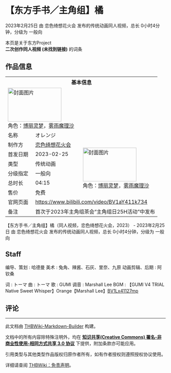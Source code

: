 # 【东方手书／主角组】橘

<!-- source html: G:\repos\THBWiki-Markdown-Builder\THBWikiMarkdown\Temp\main\5\57\ns0%3A%E3%80%90%E4%B8%9C%E6%96%B9%E6%89%8B%E4%B9%A6%EF%BC%8F%E4%B8%BB%E8%A7%92%E7%BB%84%E3%80%91%E6%A9%98.html -->

2023年2月25日 由 恋色绮想花火会  发布的传统动画同人视频，总长 0小时4分钟，分级为 一般向

本页是关于东方Project  
 **二次创作同人视频 (未找到链接)** 的词条
## 作品信息

<table><tbody><tr><th colspan="3">基本信息</th></tr><tr><td class="cover-artwork-mobile" colspan="2"><a href="./文件-【东方手书／主角组】橘封面.jpg.md" class="image" title="封面图片"><img alt="封面图片" src="https://upload.thwiki.cc/thumb/6/6c/%E3%80%90%E4%B8%9C%E6%96%B9%E6%89%8B%E4%B9%A6%EF%BC%8F%E4%B8%BB%E8%A7%92%E7%BB%84%E3%80%91%E6%A9%98%E5%B0%81%E9%9D%A2.jpg/168px-%E3%80%90%E4%B8%9C%E6%96%B9%E6%89%8B%E4%B9%A6%EF%BC%8F%E4%B8%BB%E8%A7%92%E7%BB%84%E3%80%91%E6%A9%98%E5%B0%81%E9%9D%A2.jpg" decoding="async" loading="lazy" width="168" height="106" srcset="https://upload.thwiki.cc/thumb/6/6c/%E3%80%90%E4%B8%9C%E6%96%B9%E6%89%8B%E4%B9%A6%EF%BC%8F%E4%B8%BB%E8%A7%92%E7%BB%84%E3%80%91%E6%A9%98%E5%B0%81%E9%9D%A2.jpg/252px-%E3%80%90%E4%B8%9C%E6%96%B9%E6%89%8B%E4%B9%A6%EF%BC%8F%E4%B8%BB%E8%A7%92%E7%BB%84%E3%80%91%E6%A9%98%E5%B0%81%E9%9D%A2.jpg 1.5x, https://upload.thwiki.cc/thumb/6/6c/%E3%80%90%E4%B8%9C%E6%96%B9%E6%89%8B%E4%B9%A6%EF%BC%8F%E4%B8%BB%E8%A7%92%E7%BB%84%E3%80%91%E6%A9%98%E5%B0%81%E9%9D%A2.jpg/336px-%E3%80%90%E4%B8%9C%E6%96%B9%E6%89%8B%E4%B9%A6%EF%BC%8F%E4%B8%BB%E8%A7%92%E7%BB%84%E3%80%91%E6%A9%98%E5%B0%81%E9%9D%A2.jpg 2x" data-file-width="3000" data-file-height="1893"></a><div class="cover-char">角色：<a href="./博丽灵梦.md" title="博丽灵梦">博丽灵梦</a>，<a href="./雾雨魔理沙.md" title="雾雨魔理沙">雾雨魔理沙</a></div></td>
</tr><tr><td class="label">名称</td><td colspan="2"> オレンジ </td></tr><tr><td class="label">制作方</td><td><a href="./恋色绮想花火会.md" title="恋色绮想花火会">恋色绮想花火会</a></td><td class="cover-artwork" rowspan="6" style="min-width:168px;"><a href="./文件-【东方手书／主角组】橘封面.jpg.md" class="image" title="封面图片"><img alt="封面图片" src="https://upload.thwiki.cc/thumb/6/6c/%E3%80%90%E4%B8%9C%E6%96%B9%E6%89%8B%E4%B9%A6%EF%BC%8F%E4%B8%BB%E8%A7%92%E7%BB%84%E3%80%91%E6%A9%98%E5%B0%81%E9%9D%A2.jpg/168px-%E3%80%90%E4%B8%9C%E6%96%B9%E6%89%8B%E4%B9%A6%EF%BC%8F%E4%B8%BB%E8%A7%92%E7%BB%84%E3%80%91%E6%A9%98%E5%B0%81%E9%9D%A2.jpg" decoding="async" loading="lazy" width="168" height="106" srcset="https://upload.thwiki.cc/thumb/6/6c/%E3%80%90%E4%B8%9C%E6%96%B9%E6%89%8B%E4%B9%A6%EF%BC%8F%E4%B8%BB%E8%A7%92%E7%BB%84%E3%80%91%E6%A9%98%E5%B0%81%E9%9D%A2.jpg/252px-%E3%80%90%E4%B8%9C%E6%96%B9%E6%89%8B%E4%B9%A6%EF%BC%8F%E4%B8%BB%E8%A7%92%E7%BB%84%E3%80%91%E6%A9%98%E5%B0%81%E9%9D%A2.jpg 1.5x, https://upload.thwiki.cc/thumb/6/6c/%E3%80%90%E4%B8%9C%E6%96%B9%E6%89%8B%E4%B9%A6%EF%BC%8F%E4%B8%BB%E8%A7%92%E7%BB%84%E3%80%91%E6%A9%98%E5%B0%81%E9%9D%A2.jpg/336px-%E3%80%90%E4%B8%9C%E6%96%B9%E6%89%8B%E4%B9%A6%EF%BC%8F%E4%B8%BB%E8%A7%92%E7%BB%84%E3%80%91%E6%A9%98%E5%B0%81%E9%9D%A2.jpg 2x" data-file-width="3000" data-file-height="1893"></a><div class="cover-char">角色：<a href="./博丽灵梦.md" title="博丽灵梦">博丽灵梦</a>，<a href="./雾雨魔理沙.md" title="雾雨魔理沙">雾雨魔理沙</a></div></td>
</tr><tr><td class="label">首发日期</td><td>2023-02-25</td></tr><tr><td class="label">类型</td><td>传统动画</td></tr><tr><td class="label">分级指定</td><td>一般向</td></tr><tr><td class="label">总时长</td><td>04:15</td></tr><tr><td class="label">售价</td><td>免费</td></tr>
<tr><td class="label">官网页面</td><td colspan="2"><a rel="nofollow" class="external free" href="https://www.bilibili.com/video/BV1aY411k734">https://www.bilibili.com/video/BV1aY411k734</a></td></tr><tr><td class="label">备注</td><td colspan="2">首次于2023年主角组茶会“主角组日25H活动”中发布</td></tr></tbody></table>

【东方手书／主角组】橘（同人视频，恋色绮想花火会，2023） - 2023年2月25日 由 恋色绮想花火会  发布的传统动画同人视频，总长 0小时4分钟，分级为 一般向
## Staff
编导、策划
: 哈德曼
美术
: 兔角、辣酱、石灰、里奈、九原
动画剪辑、后期
: 阿钦桑

词
: トーマ
曲
: トーマ
歌
: GUMI
调音
: Marshall Lee
BGM
: 【GUMI V4 TRIAL Native Sweet Whisper】Orange【Marshall Lee】[BV1Lx41127mp](https://www.bilibili.com/video/BV1Lx41127mp/?share_source=copy_web&amp;vd_source=433652835248bd4d792c13e62a7d3500)

## 评论




---

此文档由 [THBWiki-Markdown-Builder](https://github.com/Delsin-Yu/THBWiki-Markdown-Builder) 构建。

文档中的所有内容除特殊注明外，均在 [**知识共享(Creative Commons) 署名-非商业性使用-相同方式共享 3.0 协议**](https://creativecommons.org/licenses/by-sa/3.0/deed.zh-hans) 下提供，附加条款亦可能应用。

引用类型与其他类型作品版权归原作者所有，如有作者授权则遵照授权协议使用。

详细请查阅 [THBWiki：免责声明](https://thbwiki.cc/THBWiki:%E5%85%8D%E8%B4%A3%E5%A3%B0%E6%98%8E)。

